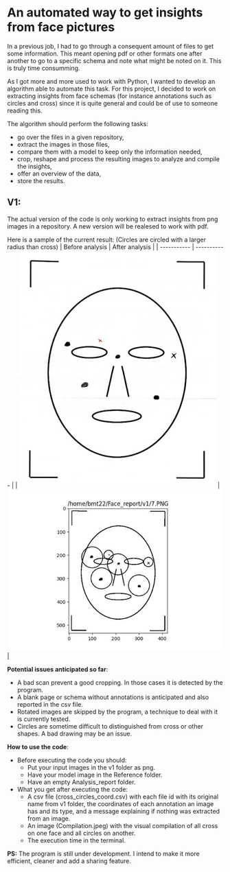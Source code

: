 # An automated way to get insights from face pictures

In a previous job, I had to go through a consequent amount of files to get some information. This meant opening pdf or other formats one after another to go to a specific schema and note what might be noted on it. This is truly time consumming.

As I got more and more used to work with Python, I wanted to develop an algorithm able to automate this task. For this project, I decided to work on extracting insights from face schemas (for instance annotations such as circles and cross) since it is quite general and could be of use to someone reading this.

The algorithm should perform the following tasks:
-   go over the files in a given repository,
-   extract the images in those files,
-   compare them with a model to keep only the information needed,
-   crop, reshape and process the resulting images to analyze and compile the insights,
-   offer an overview of the data,
-   store the results.

## V1:
The actual version of the code is only working to extract insights from png images in a repository.
A new version will be realesed to work with pdf.

Here is a sample of the current result: (Circles are circled with a larger radius than cross)
| Before analysis | After analysis |
| ----------- | ----------- |
| ![alt](v1/7.PNG) | ![alt](Analysis_report/6.jpeg) |

**Potential issues anticipated so far**:
- A bad scan prevent a good cropping. In those cases it is detected by the program.
- A blank page or schema without annotations is anticipated and also reported in the csv file.
- Rotated images are skipped by the program, a technique to deal with it is currently tested.
- Circles are sometime difficult to distinguished from cross or other shapes. A bad drawing may be an issue.

**How to use the code**:
- Before executing the code you should:
    - Put your input images in the v1 folder as png.
    - Have your model image in the Reference folder.
    - Have an empty Analysis_report folder.
- What you get after executing the code:
    - A csv file (cross_circles_coord.csv) with each file id with its original name from v1 folder, the coordinates of each annotation an image has and its type, and a message explaining if nothing was extracted from an image.
    - An image (Compilation.jpeg) with the visual compilation of all cross on one face and all circles on another.
    - The execution time in the terminal.

**PS:** The program is still under development. I intend to make it more efficient, cleaner and add a sharing feature.
